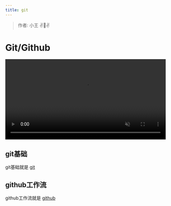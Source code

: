 ```yaml
---
title: git
---
```



> 作者: 小王 :v::eyes::v:



# Git/Github

<video width="100%" autoplay loop muted>
  <source src="./assets/pepsi kakikomi_2K.mp4" type="video/mp4">
  Your browser does not support the video tag.
</video>

## git基础
git基础就是
[git](./git.md)


## github工作流
github工作流就是
[github](./github.md)

